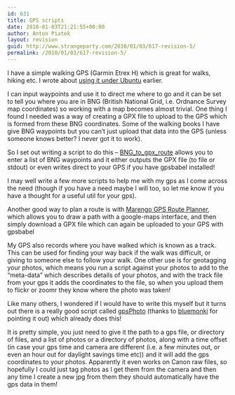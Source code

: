```yaml
---
id: 631
title: GPS scripts
date: 2010-01-03T21:21:55+00:00
author: Anton Piatek
layout: revision
guid: http://www.strangeparty.com/2010/01/03/617-revision-5/
permalink: /2010/01/03/617-revision-5/
---
```

I have a simple walking GPS (Garmin Etrex H) which is great for walks, hiking etc. I wrote about [using it under Ubuntu](http://www.strangeparty.com/2009/11/09/garmin-etrex-h-on-ubuntu/) earlier.

I can input waypoints and use it to direct me where to go and it can be set to tell you where you are in BNG (British National Grid, i.e. Ordnance Survey map coordinates) so working with a map becomes almost trivial. One thing I found I needed was a way of creating a GPX file to upload to the GPS which is formed from these BNG coordinates. Some of the walking books I have give BNG waypoints but you can&#8217;t just upload that data into the GPS (unless someone knows better? I never got it to work).

So I set out writing a script to do this &#8211; [BNG\_to\_gpx_route](﻿http://github.com/antonpiatek/gps/tree/master/BNG_to_gpx_route/) allows you to enter a list of BNG waypoints and it either outputs the GPX file (to file or stdout) or even writes direct to your GPS if you have gpsbabel installed!

I may well write a few more scripts to help me with my gps as I come across the need (though if you have a need maybe I will too, so let me know if you have a thought for a useful util for your gps).

Another good way to plan a route is with [Marengo GPS Route Planner](http://www.marengo-ltd.com/map/), which allows you to draw a path with a google-maps interface, and then simply download a GPX file which can again be uploaded to your GPS with gpsbabel

My GPS also records where you have walked which is known as a track. This can be used for finding your way back if the walk was difficult, or giving to someone else to follow your walk. One other use is for geotagging your photos, which means you run a script against your photos to add to the &#8220;meta-data&#8221; which describes details of your photos, and with the track file from your gps it adds the coordinates to the file, so when you upload them to flickr or zoomr they know where the photo was taken!

Like many others, I wondered if I would have to write this myself but it turns out there is a really good script called [gpsPhoto](http://www.carto.net/projects/photoTools/gpsPhoto/) (thanks to [bluemonki](http://blog.bluemonki.net/2008/07/16/how-to-automaticallyautomagically-geotag-your-photos-using-open-source-stuffs/) for pointing it out) which already does this!

It is pretty simple, you just need to give it the path to a gps file, or directory of files, and a list of photos or a directory of photos, along with a time offset (in case your gps time and camera are different (i.e. a few minutes out, or even an hour out for daylight savings time etc)) and it will add the gps coordinates to your photos. Apparently it even works on Canon raw files, so hopefully I could just tag photos as I get them from the camera and then any time I create a new jpg from them they should automatically have the gps data in them!